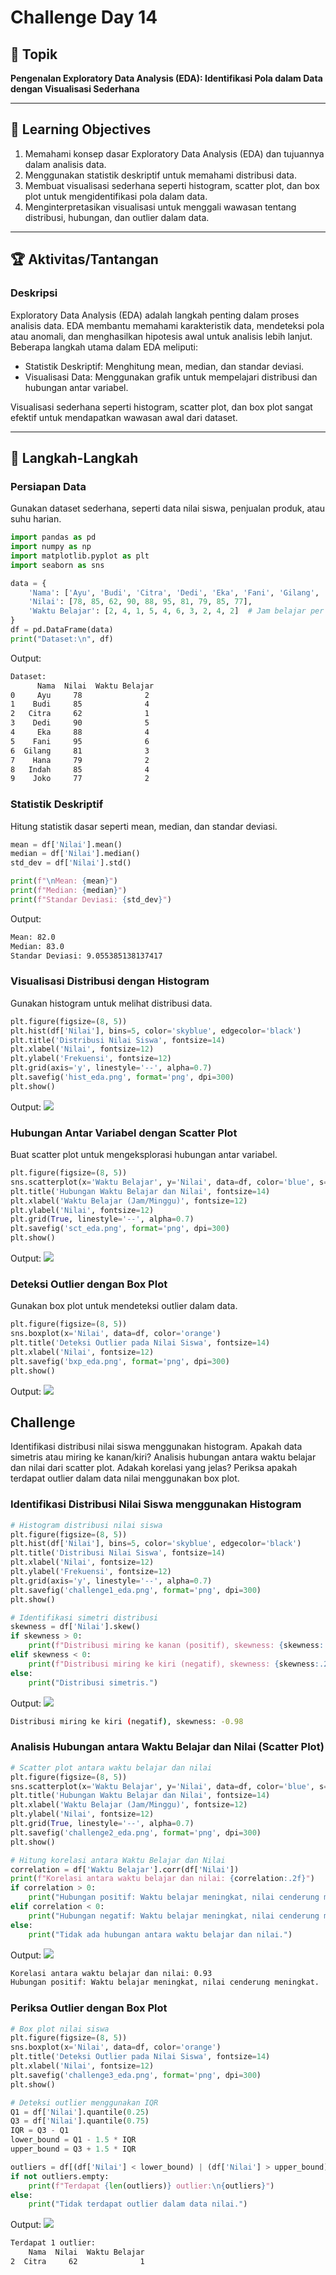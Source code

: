 # Challenge Day 14

## 📝 Topik
**Pengenalan Exploratory Data Analysis (EDA): Identifikasi Pola dalam Data dengan Visualisasi Sederhana**

---

## 🎯 Learning Objectives
1. Memahami konsep dasar Exploratory Data Analysis (EDA) dan tujuannya dalam analisis data.
2. Menggunakan statistik deskriptif untuk memahami distribusi data.
3. Membuat visualisasi sederhana seperti histogram, scatter plot, dan box plot untuk mengidentifikasi pola dalam data.
4. Menginterpretasikan visualisasi untuk menggali wawasan tentang distribusi, hubungan, dan outlier dalam data.

---

## 🏆 Aktivitas/Tantangan

### Deskripsi
Exploratory Data Analysis (EDA) adalah langkah penting dalam proses analisis data. EDA membantu memahami karakteristik data, mendeteksi pola atau anomali, dan menghasilkan hipotesis awal untuk analisis lebih lanjut.
Beberapa langkah utama dalam EDA meliputi:

- Statistik Deskriptif: Menghitung mean, median, dan standar deviasi.
- Visualisasi Data: Menggunakan grafik untuk mempelajari distribusi dan hubungan antar variabel.

Visualisasi sederhana seperti histogram, scatter plot, dan box plot sangat efektif untuk mendapatkan wawasan awal dari dataset.

---
## 🚀 Langkah-Langkah

### Persiapan Data
Gunakan dataset sederhana, seperti data nilai siswa, penjualan produk, atau suhu harian.
```python
import pandas as pd
import numpy as np
import matplotlib.pyplot as plt
import seaborn as sns

data = {
    'Nama': ['Ayu', 'Budi', 'Citra', 'Dedi', 'Eka', 'Fani', 'Gilang', 'Hana', 'Indah', 'Joko'],
    'Nilai': [78, 85, 62, 90, 88, 95, 81, 79, 85, 77],
    'Waktu Belajar': [2, 4, 1, 5, 4, 6, 3, 2, 4, 2]  # Jam belajar per minggu
}
df = pd.DataFrame(data)
print("Dataset:\n", df)
```
Output:
```bash
Dataset:
      Nama  Nilai  Waktu Belajar
0     Ayu     78              2
1    Budi     85              4
2   Citra     62              1
3    Dedi     90              5
4     Eka     88              4
5    Fani     95              6
6  Gilang     81              3
7    Hana     79              2
8   Indah     85              4
9    Joko     77              2
```

### Statistik Deskriptif
Hitung statistik dasar seperti mean, median, dan standar deviasi.
```python
mean = df['Nilai'].mean()
median = df['Nilai'].median()
std_dev = df['Nilai'].std()

print(f"\nMean: {mean}")
print(f"Median: {median}")
print(f"Standar Deviasi: {std_dev}")
```
Output:
```bash
Mean: 82.0
Median: 83.0
Standar Deviasi: 9.055385138137417
```

### Visualisasi Distribusi dengan Histogram
Gunakan histogram untuk melihat distribusi data.
```python
plt.figure(figsize=(8, 5))
plt.hist(df['Nilai'], bins=5, color='skyblue', edgecolor='black')
plt.title('Distribusi Nilai Siswa', fontsize=14)
plt.xlabel('Nilai', fontsize=12)
plt.ylabel('Frekuensi', fontsize=12)
plt.grid(axis='y', linestyle='--', alpha=0.7)
plt.savefig('hist_eda.png', format='png', dpi=300)
plt.show()
```
Output:
<img src="https://github.com/rohmanurnr/100-Days-of-Python-ML-AI/blob/main/Day%20014/hist_eda.png" width=”500”>

### Hubungan Antar Variabel dengan Scatter Plot
Buat scatter plot untuk mengeksplorasi hubungan antar variabel.
```python
plt.figure(figsize=(8, 5))
sns.scatterplot(x='Waktu Belajar', y='Nilai', data=df, color='blue', s=100)
plt.title('Hubungan Waktu Belajar dan Nilai', fontsize=14)
plt.xlabel('Waktu Belajar (Jam/Minggu)', fontsize=12)
plt.ylabel('Nilai', fontsize=12)
plt.grid(True, linestyle='--', alpha=0.7)
plt.savefig('sct_eda.png', format='png', dpi=300)
plt.show()
```
Output:
<img src="https://github.com/rohmanurnr/100-Days-of-Python-ML-AI/blob/main/Day%20014/sct_eda.png" width=”500”>

### Deteksi Outlier dengan Box Plot
Gunakan box plot untuk mendeteksi outlier dalam data.
```python
plt.figure(figsize=(8, 5))
sns.boxplot(x='Nilai', data=df, color='orange')
plt.title('Deteksi Outlier pada Nilai Siswa', fontsize=14)
plt.xlabel('Nilai', fontsize=12)
plt.savefig('bxp_eda.png', format='png', dpi=300)
plt.show()
```
Output:
<img src="https://github.com/rohmanurnr/100-Days-of-Python-ML-AI/blob/main/Day%20014/bxp_eda.png" width=”500”>

## Challenge
Identifikasi distribusi nilai siswa menggunakan histogram. Apakah data simetris atau miring ke kanan/kiri?
Analisis hubungan antara waktu belajar dan nilai dari scatter plot. Adakah korelasi yang jelas?
Periksa apakah terdapat outlier dalam data nilai menggunakan box plot.

### Identifikasi Distribusi Nilai Siswa menggunakan Histogram
```python
# Histogram distribusi nilai siswa
plt.figure(figsize=(8, 5))
plt.hist(df['Nilai'], bins=5, color='skyblue', edgecolor='black')
plt.title('Distribusi Nilai Siswa', fontsize=14)
plt.xlabel('Nilai', fontsize=12)
plt.ylabel('Frekuensi', fontsize=12)
plt.grid(axis='y', linestyle='--', alpha=0.7)
plt.savefig('challenge1_eda.png', format='png', dpi=300)
plt.show()

# Identifikasi simetri distribusi
skewness = df['Nilai'].skew()
if skewness > 0:
    print(f"Distribusi miring ke kanan (positif), skewness: {skewness:.2f}")
elif skewness < 0:
    print(f"Distribusi miring ke kiri (negatif), skewness: {skewness:.2f}")
else:
    print("Distribusi simetris.")
```
Output:
<img src="https://github.com/rohmanurnr/100-Days-of-Python-ML-AI/blob/main/Day%20014/'challenge1_eda.png" width=”500”>
```bash
Distribusi miring ke kiri (negatif), skewness: -0.98
```

### Analisis Hubungan antara Waktu Belajar dan Nilai (Scatter Plot)
```python
# Scatter plot antara waktu belajar dan nilai
plt.figure(figsize=(8, 5))
sns.scatterplot(x='Waktu Belajar', y='Nilai', data=df, color='blue', s=100)
plt.title('Hubungan Waktu Belajar dan Nilai', fontsize=14)
plt.xlabel('Waktu Belajar (Jam/Minggu)', fontsize=12)
plt.ylabel('Nilai', fontsize=12)
plt.grid(True, linestyle='--', alpha=0.7)
plt.savefig('challenge2_eda.png', format='png', dpi=300)
plt.show()

# Hitung korelasi antara Waktu Belajar dan Nilai
correlation = df['Waktu Belajar'].corr(df['Nilai'])
print(f"Korelasi antara waktu belajar dan nilai: {correlation:.2f}")
if correlation > 0:
    print("Hubungan positif: Waktu belajar meningkat, nilai cenderung meningkat.")
elif correlation < 0:
    print("Hubungan negatif: Waktu belajar meningkat, nilai cenderung menurun.")
else:
    print("Tidak ada hubungan antara waktu belajar dan nilai.")
```
Output:
<img src="https://github.com/rohmanurnr/100-Days-of-Python-ML-AI/blob/main/Day%20014/'challenge2_eda.png" width=”500”>
```bash
Korelasi antara waktu belajar dan nilai: 0.93
Hubungan positif: Waktu belajar meningkat, nilai cenderung meningkat.
```

### Periksa Outlier dengan Box Plot
```python
# Box plot nilai siswa
plt.figure(figsize=(8, 5))
sns.boxplot(x='Nilai', data=df, color='orange')
plt.title('Deteksi Outlier pada Nilai Siswa', fontsize=14)
plt.xlabel('Nilai', fontsize=12)
plt.savefig('challenge3_eda.png', format='png', dpi=300)
plt.show()

# Deteksi outlier menggunakan IQR
Q1 = df['Nilai'].quantile(0.25)
Q3 = df['Nilai'].quantile(0.75)
IQR = Q3 - Q1
lower_bound = Q1 - 1.5 * IQR
upper_bound = Q3 + 1.5 * IQR

outliers = df[(df['Nilai'] < lower_bound) | (df['Nilai'] > upper_bound)]
if not outliers.empty:
    print(f"Terdapat {len(outliers)} outlier:\n{outliers}")
else:
    print("Tidak terdapat outlier dalam data nilai.")
```
Output:
<img src="https://github.com/rohmanurnr/100-Days-of-Python-ML-AI/blob/main/Day%20014/'challenge3_eda.png" width=”500”>
```bash
Terdapat 1 outlier:
    Nama  Nilai  Waktu Belajar
2  Citra     62              1
```

